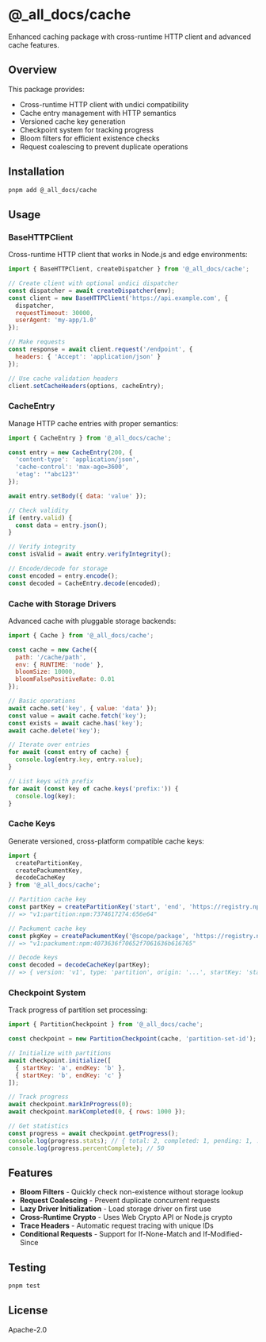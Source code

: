 # @_all_docs/cache

Enhanced caching package with cross-runtime HTTP client and advanced cache features.

## Overview

This package provides:
- Cross-runtime HTTP client with undici compatibility
- Cache entry management with HTTP semantics
- Versioned cache key generation
- Checkpoint system for tracking progress
- Bloom filters for efficient existence checks
- Request coalescing to prevent duplicate operations

## Installation

```sh
pnpm add @_all_docs/cache
```

## Usage

### BaseHTTPClient

Cross-runtime HTTP client that works in Node.js and edge environments:

```js
import { BaseHTTPClient, createDispatcher } from '@_all_docs/cache';

// Create client with optional undici dispatcher
const dispatcher = await createDispatcher(env);
const client = new BaseHTTPClient('https://api.example.com', {
  dispatcher,
  requestTimeout: 30000,
  userAgent: 'my-app/1.0'
});

// Make requests
const response = await client.request('/endpoint', {
  headers: { 'Accept': 'application/json' }
});

// Use cache validation headers
client.setCacheHeaders(options, cacheEntry);
```

### CacheEntry

Manage HTTP cache entries with proper semantics:

```js
import { CacheEntry } from '@_all_docs/cache';

const entry = new CacheEntry(200, {
  'content-type': 'application/json',
  'cache-control': 'max-age=3600',
  'etag': '"abc123"'
});

await entry.setBody({ data: 'value' });

// Check validity
if (entry.valid) {
  const data = entry.json();
}

// Verify integrity
const isValid = await entry.verifyIntegrity();

// Encode/decode for storage
const encoded = entry.encode();
const decoded = CacheEntry.decode(encoded);
```

### Cache with Storage Drivers

Advanced cache with pluggable storage backends:

```js
import { Cache } from '@_all_docs/cache';

const cache = new Cache({
  path: '/cache/path',
  env: { RUNTIME: 'node' },
  bloomSize: 10000,
  bloomFalsePositiveRate: 0.01
});

// Basic operations
await cache.set('key', { value: 'data' });
const value = await cache.fetch('key');
const exists = await cache.has('key');
await cache.delete('key');

// Iterate over entries
for await (const entry of cache) {
  console.log(entry.key, entry.value);
}

// List keys with prefix
for await (const key of cache.keys('prefix:')) {
  console.log(key);
}
```

### Cache Keys

Generate versioned, cross-platform compatible cache keys:

```js
import { 
  createPartitionKey, 
  createPackumentKey,
  decodeCacheKey 
} from '@_all_docs/cache';

// Partition cache key
const partKey = createPartitionKey('start', 'end', 'https://registry.npmjs.com');
// => "v1:partition:npm:7374617274:656e64"

// Packument cache key
const pkgKey = createPackumentKey('@scope/package', 'https://registry.npmjs.com');
// => "v1:packument:npm:4073636f70652f7061636b616765"

// Decode keys
const decoded = decodeCacheKey(partKey);
// => { version: 'v1', type: 'partition', origin: '...', startKey: 'start', endKey: 'end' }
```

### Checkpoint System

Track progress of partition set processing:

```js
import { PartitionCheckpoint } from '@_all_docs/cache';

const checkpoint = new PartitionCheckpoint(cache, 'partition-set-id');

// Initialize with partitions
await checkpoint.initialize([
  { startKey: 'a', endKey: 'b' },
  { startKey: 'b', endKey: 'c' }
]);

// Track progress
await checkpoint.markInProgress(0);
await checkpoint.markCompleted(0, { rows: 1000 });

// Get statistics
const progress = await checkpoint.getProgress();
console.log(progress.stats); // { total: 2, completed: 1, pending: 1, ... }
console.log(progress.percentComplete); // 50
```

## Features

- **Bloom Filters** - Quickly check non-existence without storage lookup
- **Request Coalescing** - Prevent duplicate concurrent requests
- **Lazy Driver Initialization** - Load storage driver on first use
- **Cross-Runtime Crypto** - Uses Web Crypto API or Node.js crypto
- **Trace Headers** - Automatic request tracing with unique IDs
- **Conditional Requests** - Support for If-None-Match and If-Modified-Since

## Testing

```sh
pnpm test
```

## License

Apache-2.0